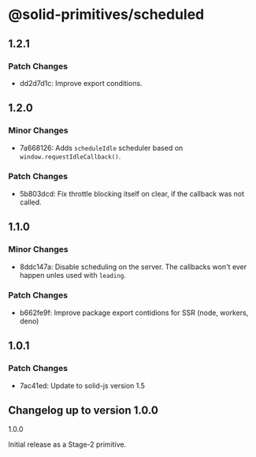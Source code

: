 # @solid-primitives/scheduled

## 1.2.1

### Patch Changes

- dd2d7d1c: Improve export conditions.

## 1.2.0

### Minor Changes

- 7a668126: Adds `scheduleIdle` scheduler based on `window.requestIdleCallback()`.

### Patch Changes

- 5b803dcd: Fix throttle blocking itself on clear, if the callback was not called.

## 1.1.0

### Minor Changes

- 8ddc147a: Disable scheduling on the server. The callbacks won't ever happen unles used with `leading`.

### Patch Changes

- b662fe9f: Improve package export contidions for SSR (node, workers, deno)

## 1.0.1

### Patch Changes

- 7ac41ed: Update to solid-js version 1.5

## Changelog up to version 1.0.0

1.0.0

Initial release as a Stage-2 primitive.
